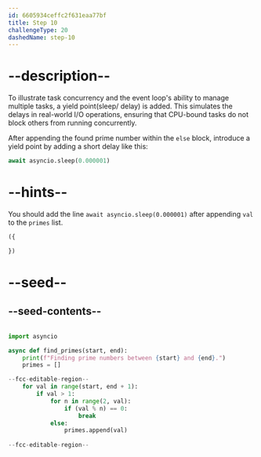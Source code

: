 ```yaml
---
id: 6605934ceffc2f631eaa77bf
title: Step 10
challengeType: 20
dashedName: step-10
---
```


# --description--

To illustrate task concurrency and the event loop's ability to manage multiple tasks, a yield point(sleep/ delay) is added. This simulates the delays in real-world I/O operations, ensuring that CPU-bound tasks do not block others from running concurrently.

After appending the found prime number within the `else` block, introduce a yield point by adding a short delay like this:

```python
await asyncio.sleep(0.000001)
```

# --hints--

You should add the line `await asyncio.sleep(0.000001)` after appending `val` to the `primes` list.

```js
({

})
```

# --seed--

## --seed-contents--

```py

import asyncio

async def find_primes(start, end):
    print(f"Finding prime numbers between {start} and {end}.")
    primes = []

--fcc-editable-region--
    for val in range(start, end + 1):
        if val > 1:
            for n in range(2, val):
                if (val % n) == 0:
                    break
            else:
                primes.append(val)
    
--fcc-editable-region--
```
